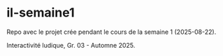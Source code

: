 # il-semaine1

Repo avec le projet crée pendant le cours de la semaine 1 (2025-08-22).

Interactivité ludique, Gr. 03 - Automne 2025.
